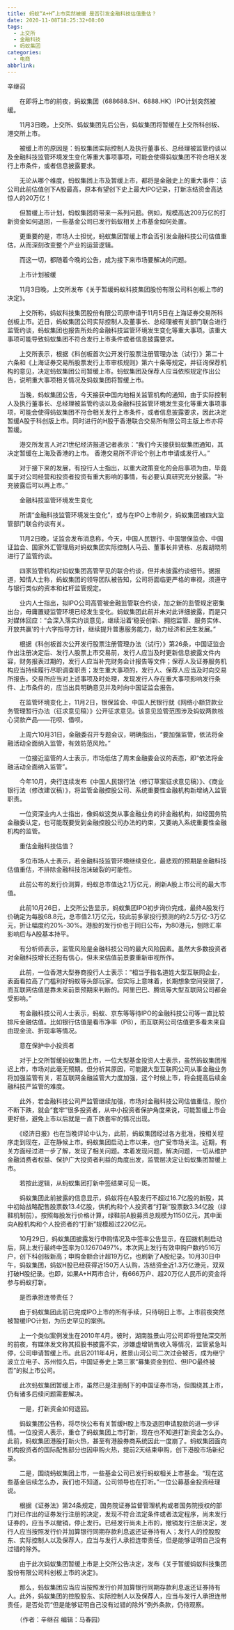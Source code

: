 ```yaml
---
title: 蚂蚁“A+H”上市突然被缓 是否引发金融科技估值重估？
date: 2020-11-08T18:25:32+08:00
tags:
  - 上交所
  - 金融科技
  - 蚂蚁集团
categories:
  - 电商
abbrlink:
---
```


辛继召

　　在即将上市的前夜，蚂蚁集团（688688.SH、6888.HK）IPO计划突然被缓。

　　11月3日晚，上交所、蚂蚁集团先后公告，蚂蚁集团将暂缓在上交所科创板、港交所上市。

　　被缓上市的原因是：蚂蚁集团实际控制人及执行董事长、总经理被监管约谈以及金融科技监管环境发生变化等重大事项事项，可能会使得蚂蚁集团不符合相关发行上市条件，或者信息披露要求。

　　无论从哪个维度，蚂蚁集团上市及暂缓上市，都将是金融史上的重大事件：该公司此前估值创下A股最高，原本有望创下史上最大IPO记录，打新冻结资金高达惊人的20万亿！

　　但暂缓上市计划，蚂蚁集团将带来一系列问题。例如，规模高达209万亿的打新资金如何退回，一些基金公司已发行蚂蚁相关上市基金如何处置。

　　更重要的是，市场人士担忧，蚂蚁集团暂缓上市会否引发金融科技公司估值重估，从而深刻改变整个产业的运营逻辑。

　　而这一切，都随着今晚的公告，成为接下来市场要解决的问题。

　　上市计划被缓

　　11月3日晚，上交所发布《关于暂缓蚂蚁科技集团股份有限公司科创板上市的决定》。

　　上交所称，蚂蚁科技集团股份有限公司原申请于11月5日在上海证券交易所科创板上市。近日，蚂蚁集团公司实际控制人及董事长、总经理被有关部门联合进行监管约谈，蚂蚁集团也报告所处的金融科技监管环境发生变化等重大事项。该重大事项可能导致蚂蚁集团不符合发行上市条件或者信息披露要求。

　　上交所表示，根据《科创板首次公开发行股票注册管理办法（试行）》第二十六条和《上海证券交易所股票发行上市审核规则》第六十条等规定，并征询保荐机构的意见，决定蚂蚁集团公司暂缓上市。蚂蚁集团及保荐人应当依照规定作出公告，说明重大事项相关情况及蚂蚁集团将暂缓上市。

　　当晚，蚂蚁集团公告，今天接获中国内地相关监管机构的通知，由于实际控制人及执行董事长、总经理被监管约谈以及金融科技监管环境发生变化等重大事项事项，可能会使得蚂蚁集团不符合相关发行上市条件，或者信息披露要求，因此决定暂缓A股于科创版上市。同时进行的H股于香港联合交易所有限公司主版上市亦将暂缓。

　　港交所发言人对21世纪经济报道记者表示：“我们今天接获蚂蚁集团通知，其决定暂缓在上海及香港的上市。 香港交易所不评论个别上市申请或发行人。”

　　对于接下来的发展，有投行人士指出，以重大政策变化的会后事项为由，毕竟属于对公司经营和投资者投资有重大影响的事情，有必要认真研究充分披露。“补充披露后可以再上市。”

　　金融科技监管环境发生变化

　　所谓“金融科技监管环境发生变化”，或与在IPO上市前夕，蚂蚁集团被四大监管部门联合约谈有关。

　　11月2日晚，证监会发布消息称，今天，中国人民银行、中国银保监会、中国证监会、国家外汇管理局对蚂蚁集团实际控制人马云、董事长井贤栋、总裁胡晓明进行了监管约谈。

　　四家监管机构对蚂蚁集团高管罕见的联合约谈，但并未披露约谈细节。据报道，知情人士称，蚂蚁集团的领导团队被告知，公司将面临更严格的审视，须遵守与银行类似的资本和杠杆监管规定。

　　业内人士指出，拟IPO公司高管被金融监管联合约谈，加之新的监管规定密集出台，毋庸置疑监管环境已经发生变化。蚂蚁集团此前并未对此详细披露，而是只对媒体回应：“会深入落实约谈意见，继续沿着‘稳妥创新、拥抱监管、服务实体、开放共赢’的十六字指导方针，继续提升普惠服务能力，助力经济和民生发展。”

　　根据《科创板首次公开发行股票注册管理办法（试行）》第26条，中国证监会作出注册决定后、发行人股票上市交易前，发行人应当及时更新信息披露文件内容，财务报表过期的，发行人应当补充财务会计报告等文件；保荐人及证券服务机构应当持续履行尽职调查职责；发生重大事项的，发行人、保荐人应当及时向交易所报告。交易所应当对上述事项及时处理，发现发行人存在重大事项影响发行条件、上市条件的，应当出具明确意见并及时向中国证监会报告。

　　在监管环境变化上，11月2日，银保监会、中国人民银行就《网络小额贷款业务管理暂行办法（征求意见稿）》公开征求意见。该意见监管范围涉及蚂蚁两款核心贷款产品——花呗、借呗。

　　上周六10月31日，金融委召开专题会议，明确指出，“要加强监管，依法将金融活动全面纳入监管，有效防范风险。”

　　一位接近监管的人士表示，市场低估了周末金融委会议的表态，即“依法将金融活动全面纳入监管”。

　　今年10月，央行连续发布《中国人民银行法（修订草案征求意见稿）》、《商业银行法（修改建议稿）》，将监管金融控股公司、系统重要性金融机构新增纳入监管职责。

　　一位资深业内人士指出，像蚂蚁这类从事金融业务的非金融机构，如经国务院金融委认定，也可能既要受到金融控股公司办法的约束，又要纳入系统重要性金融机构的监管。

　　重估金融科技估值？

　　多位市场人士表示，若金融科技监管环境继续变化，最悲观的预期是金融科技估值重估，不排除金融科技泡沫破裂的可能性。

　　此前公布的发行价测算，蚂蚁总市值达2.1万亿元，刷新A股上市公司的最大市值。

　　此前10月26日，上交所公告显示，蚂蚁集团IPO初步询价完成，最终A股发行价确定为每股68.8元，总市值2.1万亿元，较此前多家投行预测的约2.5万亿-3万亿元，折让幅度约20%-30%。港股的发行价也于同日公布，为80港元，刨除汇率影响后与A股基本持平。

　　有分析师表示，监管风险是金融科技公司的最大风险因素。虽然大多数投资者对金融科技增长还抱有信心，但未来估值前景要重新审视所作。

　　此前，一位香港大型券商投行人士表示：“相当于指名道姓大型互联网企业，表面看拉高了门槛利好蚂蚁等头部玩家。但实际上意味着，长期想象空间受限了，而互联网估值是靠未来前景预期来判断的。阿里巴巴、腾讯等大型互联网公司都会受影响。”

　　有金融科技公司人士表示，蚂蚁、京东等等待IPO的金融科技公司等一直比较排斥金融估值。比如银行估值是看市净率（PB），而互联网公司估值更多看未来自由现金流、折现率等情况。

　　意在保护中小投资者

　　对于上交所暂缓蚂蚁集团上市，一位大型基金投资人士表示，虽然蚂蚁集团推迟上市，市场对此毫无预期。但分析其原因，可能跟大型互联网公司从事金融业务将加强监管有关，若互联网金融监管大力度加强，这个时候上市，将会提高后续金融科技严监管的难度。

　　此外，若金融科技公司严监管继续加强，市场对金融科技公司估值重估，股价不断下跌，就会“套牢”很多投资者，从中小投资者保护角度来说，可能暂缓上市会更好些，避免上市以后就是一直下跌套牢的情况出现。

　　《经济日报》也在当晚评论中认为，此前，蚂蚁集团经过各方批准，按相关程序走到现在，正在静候上市。蚂蚁集团启动上市以来，也广受市场关注。近期，有关方面经过进一步了解，发现了相关问题。本着发现问题，解决问题，一切从维护金融消费者权益、保护广大投资者利益的角度出发，监管层决定让蚂蚁集团暂缓上市。

　　若按此逻辑，从蚂蚁集团打新中签结果可见一斑。

　　蚂蚁集团此前披露的信息显示，蚂蚁将在A股发行不超过16.7亿股的新股，其中初始战略配售股票数13.4亿股，供机构和个人投资者“打新”股票数3.34亿股（绿鞋机制前）。按照每股发行价格计算，绿鞋前A股募资总规模为1150亿元，其中面向A股机构和个人投资者的“打新”规模超过220亿元。

　　10月29日，蚂蚁集团披露发行申购情况及中签率公告显示，在回拨机制启动后，网上发行最终中签率为0.12670497%。本次网上发行有效申购户数约516万户，创下科创板新高；申购金额合计超19万亿，也刷新了A股纪录。10月30日中午，蚂蚁集团，蚂蚁H股已经获得近150万人认购，冻结资金近1.3万亿港元，双双打破H股纪录。也即，如果A+H两市合计，有666万户、超20万亿人民币的资金将参与蚂蚁打新。

　　是否承担连带责任？

　　由于蚂蚁集团此前已完成IPO上市的所有手续，只待明日上市。上市前夜突然被暂缓IPO计划，为历史罕见的案例。

　　上一个类似案例发生在2010年4月。彼时，湖南胜景山河公司即将登陆深交所的前夜，有媒体发文称其招股书披露不实，涉嫌虚增销售收入等情况，监管紧急叫停，公司申请暂缓上市。此后2011年4月，胜景山河公司二次过会被否，成为继宁波立立电子、苏州恒久后，中国证券史上第三家“募集资金到位、但IPO最终被否”的拟上市公司。

　　此次蚂蚁集团暂缓上市，虽然已是注册制下的中国证券市场，但围绕其上市，仍有诸多后续问题需要解决。

　　一是，打新资金如何退回。

　　蚂蚁集团公告称，将尽快公布有关暂缓H股上市及退回申请股款的进一步详情。一位投资人表示，重仓了蚂蚁集团上市打新，现在也不知道打新资金怎么办。此前，蚂蚁集团港股打新火热，甚至有港股券商系统因此一度崩了。蚂蚁集团面向机构投资者的国际配售部分也因申购火热，提前2天结束申购，创下港股市场新纪录。

　　二是，围绕蚂蚁集团上市，一些基金公司已发行蚂蚁相关上市基金。“现在这些基金后续怎么办，我们也不知道。公司领导也在打听。”一位公募基金投资经理说。

　　根据《证券法》第24条规定，国务院证券监督管理机构或者国务院授权的部门对已作出的证券发行注册的决定，发现不符合法定条件或者法定程序，尚未发行证券的，应当予以撤销，停止发行。已经发行尚未上市的，撤销发行注册决定，发行人应当按照发行价并加算银行同期存款利息返还证券持有人；发行人的控股股东、实际控制人以及保荐人，应当与发行人承担连带责任，但是能够证明自己没有过错的除外。

　　由于此次蚂蚁集团暂缓上市是上交所公告决定，发布《关于暂缓蚂蚁科技集团股份有限公司科创板上市的决定》。

　　那么，蚂蚁集团应当应当按照发行价并加算银行同期存款利息返还证券持有人。此外，蚂蚁集团的控股股东、实际控制人以及保荐人，应当与发行人承担连带责任，是否处罚“但是能够证明自己没有过错的除外”例外条款，仍待观察。

　　（作者：辛继召 编辑：马春园）